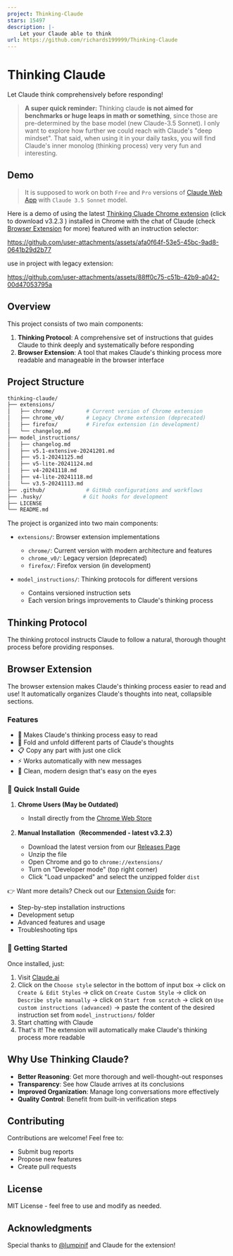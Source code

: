 ```yaml
---
project: Thinking-Claude
stars: 15497
description: |-
    Let your Claude able to think
url: https://github.com/richards199999/Thinking-Claude
---
```


# Thinking Claude

Let Claude think comprehensively before responding!

> **A super quick reminder:**
> Thinking claude **is not aimed for benchmarks or huge leaps in math or something**, since those are pre-determined by the base model (new Claude-3.5 Sonnet).
> I only want to explore how further we could reach with Claude's "deep mindset". That said, when using it in your daily tasks, you will find Claude's inner monolog (thinking process) very very fun and interesting.

## Demo

> It is supposed to work on both `Free` and `Pro` versions of [Claude Web App](https://claude.ai/) with `Claude 3.5 Sonnet` model.

Here is a demo of using the latest [Thinking Cluade Chrome extension](https://github.com/richards199999/Thinking-Claude/releases/download/chrome-extension-v3.2.3/thinking-claude-chrome-extension-v3.2.3.zip) (click to download v3.2.3 ) installed in Chrome with the chat of Claude (check [Browser Extension](https://github.com/richards199999/Thinking-Claude?tab=readme-ov-file#browser-extension) for more) featured with an instruction selector:

https://github.com/user-attachments/assets/afa0f64f-53e5-45bc-9ad8-0641b29d2b77

use in project with legacy extension:

https://github.com/user-attachments/assets/88ff0c75-c51b-42b9-a042-00d47053795a

## Overview

This project consists of two main components:

1. **Thinking Protocol**: A comprehensive set of instructions that guides Claude to think deeply and systematically before responding
2. **Browser Extension**: A tool that makes Claude's thinking process more readable and manageable in the browser interface

## Project Structure

```bash
thinking-claude/
├── extensions/
│   ├── chrome/          # Current version of Chrome extension
│   ├── chrome_v0/       # Legacy Chrome extension (deprecated)
│   ├── firefox/         # Firefox extension (in development)
│   └── changelog.md
├── model_instructions/
│   ├── changelog.md
│   ├── v5.1-extensive-20241201.md
│   ├── v5.1-20241125.md
│   ├── v5-lite-20241124.md
│   ├── v4-20241118.md
│   ├── v4-lite-20241118.md
│   └── v3.5-20241113.md
├── .github/             # GitHub configurations and workflows
├── .husky/             # Git hooks for development
├── LICENSE
└── README.md
```

The project is organized into two main components:

- `extensions/`: Browser extension implementations

  - `chrome/`: Current version with modern architecture and features
  - `chrome_v0/`: Legacy version (deprecated)
  - `firefox/`: Firefox version (in development)

- `model_instructions/`: Thinking protocols for different versions
  - Contains versioned instruction sets
  - Each version brings improvements to Claude's thinking process

## Thinking Protocol

The thinking protocol instructs Claude to follow a natural, thorough thought process before providing responses.

## Browser Extension

The browser extension makes Claude's thinking process easier to read and use! It automatically organizes Claude's thoughts into neat, collapsible sections.

### Features

- 🎯 Makes Claude's thinking process easy to read
- 🔄 Fold and unfold different parts of Claude's thoughts
- 📋 Copy any part with just one click
- ⚡ Works automatically with new messages
- 🎨 Clean, modern design that's easy on the eyes

### 🚀 Quick Install Guide

1. **Chrome Users (May be Outdated)**

   - Install directly from the [Chrome Web Store](https://chromewebstore.google.com/detail/thinking-claude/ncjafpbbndpggfhfgjngkcimeaciahpo)

2. **Manual Installation（Recommended - latest v3.2.3）**
   - Download the latest version from our [Releases Page](https://github.com/richards199999/Thinking-Claude/releases)
   - Unzip the file
   - Open Chrome and go to `chrome://extensions/`
   - Turn on "Developer mode" (top right corner)
   - Click "Load unpacked" and select the unzipped folder `dist`

👉 Want more details? Check out our [Extension Guide](extensions/chrome/README.md) for:

- Step-by-step installation instructions
- Development setup
- Advanced features and usage
- Troubleshooting tips

### 🎉 Getting Started

Once installed, just:

1. Visit [Claude.ai](https://claude.ai)
2. Click on the `Choose style` selector in the bottom of input box -> click on `Create & Edit Styles` -> click on `Create Custom Style` -> click on `Describe style manually` -> click on `Start from scratch` -> click on `Use custom instructions (advanced)` -> paste the content of the desired instruction set from `model_instructions/` folder
3. Start chatting with Claude
4. That's it! The extension will automatically make Claude's thinking process more readable

## Why Use Thinking Claude?

- **Better Reasoning**: Get more thorough and well-thought-out responses
- **Transparency**: See how Claude arrives at its conclusions
- **Improved Organization**: Manage long conversations more effectively
- **Quality Control**: Benefit from built-in verification steps

## Contributing

Contributions are welcome! Feel free to:

- Submit bug reports
- Propose new features
- Create pull requests

## License

MIT License - feel free to use and modify as needed.

## Acknowledgments

Special thanks to [@lumpinif](https://github.com/lumpinif) and Claude for the extension!

